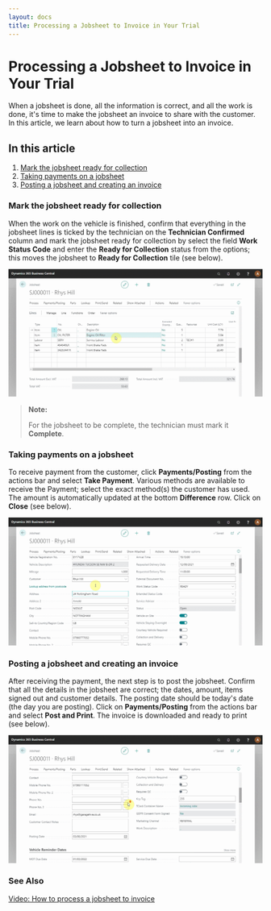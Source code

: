 ```yaml
---
layout: docs
title: Processing a Jobsheet to Invoice in Your Trial
---
```


# Processing a Jobsheet to Invoice in Your Trial

When a jobsheet is done, all the information is correct, and all the work is done, it's time to make the jobsheet an invoice to share with the customer. In this article, we learn about how to turn a jobsheet into an invoice.

## In this article

1. [Mark the jobsheet ready for collection](#mark-the-jobsheet-ready-for-collection)
2. [Taking payments on a jobsheet](#taking-payments-on-a-jobsheet)
3. [Posting a jobsheet and creating an invoice](#posting-a-jobsheet-and-creating-an-invoice)

### Mark the jobsheet ready for collection
When the work on the vehicle is finished, confirm that everything in the jobsheet lines is ticked by the technician on the **Technician Confirmed** column and mark the jobsheet ready for collection by select the field **Work Status Code** and enter the **Ready for Collection** status from the options; this moves the jobsheet to **Ready for Collection** tile (see below).

![](media/garagehive-trial-processing-a-jobsheet-to-invoice1.gif)

> **Note:** 
>
> For the jobsheet to be complete, the technician must mark it **Complete**.

### Taking payments on a jobsheet
To receive payment from the customer, click **Payments/Posting** from the actions bar and select **Take Payment**. Various methods are available to receive the Payment; select the exact method(s) the customer has used. The amount is automatically updated at the bottom **Difference** row. Click on **Close** (see below). 

![](media/garagehive-trial-processing-a-jobsheet-to-invoice2.gif)

### Posting a jobsheet and creating an invoice
After receiving the payment, the next step is to post the jobsheet. Confirm that all the details in the jobsheet are correct; the dates, amount, items signed out and customer details. The posting date should be today's date (the day you are posting). Click on **Payments/Posting** from the actions bar and select **Post and Print**. The invoice is downloaded and ready to print (see below).

![](media/garagehive-trial-processing-a-jobsheet-to-invoice3.gif) 

### **See Also**

[Video: How to process a jobsheet to invoice](https://www.youtube.com/watch?v=SdgMs_uS9Y0&t=62s&:target="_blank")